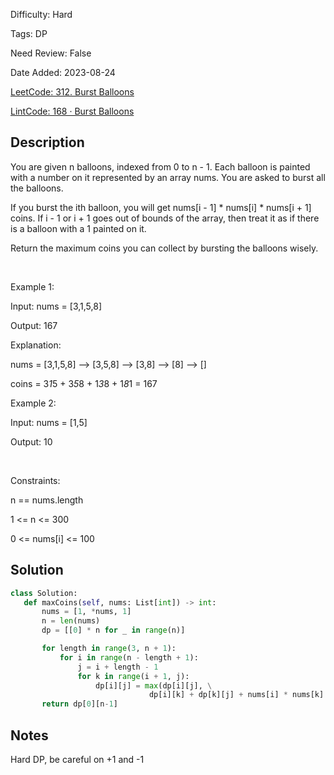 Difficulty: Hard

Tags: DP

Need Review: False

Date Added: 2023-08-24

[LeetCode: 312. Burst Balloons](https://leetcode.com/problems/burst-balloons/)

[LintCode: 168 · Burst Balloons](https://lintcode.com/problem/168 )

## Description 

You are given n balloons, indexed from 0 to n - 1. Each balloon is painted with a number on it represented by an array nums. You are asked to burst all the balloons.

If you burst the ith balloon, you will get nums[i - 1] * nums[i] * nums[i + 1] coins. If i - 1 or i + 1 goes out of bounds of the array, then treat it as if there is a balloon with a 1 painted on it.

Return the maximum coins you can collect by bursting the balloons wisely.

 

Example 1:



Input: nums = [3,1,5,8]

Output: 167

Explanation:

nums = [3,1,5,8] --> [3,5,8] --> [3,8] --> [8] --> []

coins =  3*1*5    +   3*5*8   +  1*3*8  + 1*8*1 = 167

Example 2:



Input: nums = [1,5]

Output: 10



 

Constraints:



n == nums.length

1 <= n <= 300

0 <= nums[i] <= 100



## Solution 
 ```python 
class Solution:
    def maxCoins(self, nums: List[int]) -> int:
        nums = [1, *nums, 1]
        n = len(nums)
        dp = [[0] * n for _ in range(n)]

        for length in range(3, n + 1):
            for i in range(n - length + 1):
                j = i + length - 1
                for k in range(i + 1, j):
                    dp[i][j] = max(dp[i][j], \
                                dp[i][k] + dp[k][j] + nums[i] * nums[k] * nums[j])
        return dp[0][n-1]
 ``` 
## Notes
Hard DP, be careful on +1 and -1